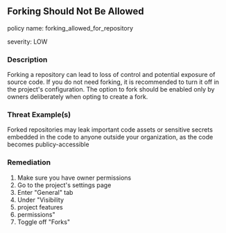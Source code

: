 
## Forking Should Not Be Allowed
policy name: forking_allowed_for_repository

severity: LOW

### Description
Forking a repository can lead to loss of control and potential exposure of source code. If you do not need forking, it is recommended to turn it off in the project's configuration. The option to fork should be enabled only by owners deliberately when opting to create a fork.

### Threat Example(s)
Forked repositories may leak important code assets or sensitive secrets embedded in the code to anyone outside your organization, as the code becomes publicy-accessible



### Remediation
1. Make sure you have owner permissions
2. Go to the project's settings page
3. Enter "General" tab
4. Under "Visibility
5. project features
6. permissions"
7. Toggle off "Forks"



